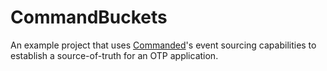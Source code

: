 # CommandBuckets

An example project that uses [Commanded](https://github.com/commanded/commanded)'s event sourcing capabilities to establish a source-of-truth for an OTP application.
